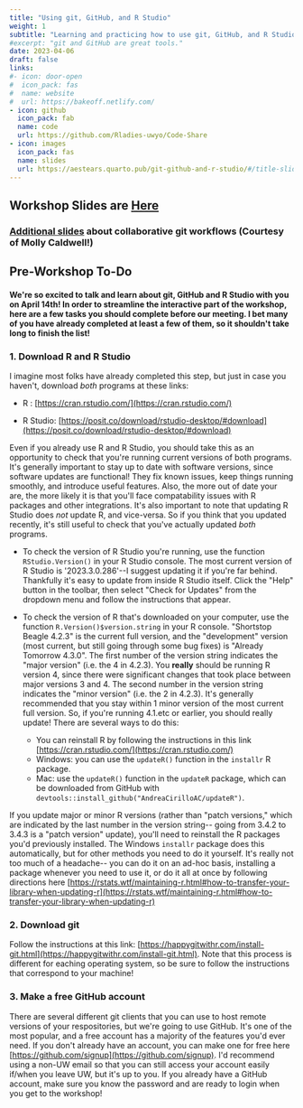 ```yaml
---
title: "Using git, GitHub, and R Studio"
weight: 1
subtitle: "Learning and practicing how to use git, GitHub, and R Studio to collaborate with yourself and others. Here are materials and information for a workshop on this topic held on April 14th, 2023 as part of the UW R-Ladies Group. "
#excerpt: "git and GitHub are great tools."
date: 2023-04-06
draft: false
links:
#- icon: door-open
#  icon_pack: fas
#  name: website
#  url: https://bakeoff.netlify.com/
- icon: github
  icon_pack: fab
  name: code
  url: https://github.com/Rladies-uwyo/Code-Share
- icon: images
  icon_pack: fas
  name: slides
  url: https://aestears.quarto.pub/git-github-and-r-studio/#/title-slide
---
```

## Workshop Slides are [Here](https://aestears.quarto.pub/git-github-and-r-studio/#/title-slide) 
### [Additional slides](https://docs.google.com/presentation/d/13KY4w7AbStH75IgvNgzmNXNG29kHISST/edit#slide=id.p1) about collaborative git workflows (Courtesy of Molly Caldwell!)

## Pre-Workshop To-Do

#### We're so excited to talk and learn about git, GitHub and R Studio with you on April 14th! In order to streamline the interactive part of the workshop, here are a few tasks you should complete before our meeting. I bet many of you have already completed at least a few of them, so it shouldn't take long to finish the list! 

### 1. Download R and R Studio
I imagine most folks have already completed this step, but just in case you haven't, download *both* programs at these links: 

* R : [https://cran.rstudio.com/](https://cran.rstudio.com/)

* R Studio: [https://posit.co/download/rstudio-desktop/#download](https://posit.co/download/rstudio-desktop/#download)

Even if you already use R and R Studio, you should take this as an opportunity to check that you're running current versions of both programs. It's generally important to stay up to date with software versions, since software updates are functional! They fix known issues, keep things running smoothly, and introduce useful features. Also, the more out of date your are, the more likely it is that you'll face compatability issues with R packages and other integrations. It's also important to note that updating R Studio does *not* update R, and vice-versa. So if you think that you updated recently, it's still useful to check that you've actually updated *both* programs. 

* To check the version of R Studio you're running, use the function `RStudio.Version()` in your R Studio console. The most current version of R Studio is '2023.3.0.286'--I suggest updating it if you're far behind. Thankfully it's easy to update from inside R Studio itself. Click the "Help" button in the toolbar, then select "Check for Updates" from the dropdown menu and follow the instructions that appear. 

* To check the version of R that's downloaded on your computer, use the function `R.Version()$version.string` in your R console. "Shortstop Beagle 4.2.3" is the current full version, and the "development" version (most current, but still going through some bug fixes) is "Already Tomorrow 4.3.0". The first number of the version string indicates the "major version" (i.e. the 4 in 4.2.3). You **really** should be running R version 4, since there were significant changes that took place between major versions 3 and 4. The second number in the version string indicates the "minor version" (i.e. the 2 in 4.2.3). It's generally recommended that you stay within 1 minor version of the most current full version. So, if you're running 4.1.etc or earlier, you should really update! There are several ways to do this: 
  * You can reinstall R by following the instructions in this link [https://cran.rstudio.com/](https://cran.rstudio.com/)
  * Windows: you can use the `updateR()` function in the `installr` R package. 
  * Mac: use the `updateR()` function in the `updateR` package, which can be downloaded from GitHub with `devtools::install_github("AndreaCirilloAC/updateR")`. 

If you update major or minor R versions (rather than "patch versions," which are indicated by the last number in the version string-- going from 3.4.2 to 3.4.3 is a "patch version" update), you'll need to reinstall the R packages you'd previously installed. The Windows `installr` package does this automatically, but for other methods you need to do it yourself. It's really not too much of a headache-- you can do it on an ad-hoc basis, installing a package whenever you need to use it, or do it all at once by following directions here [https://rstats.wtf/maintaining-r.html#how-to-transfer-your-library-when-updating-r](https://rstats.wtf/maintaining-r.html#how-to-transfer-your-library-when-updating-r)

### 2. Download git
Follow the instructions at this link: [https://happygitwithr.com/install-git.html](https://happygitwithr.com/install-git.html).
Note that this process is different for eaching operating system, so be sure to follow the instructions that correspond to your machine! 

### 3. Make a free GitHub account
There are several different git clients that you can use to host remote versions of your respositories, but we're going to use GitHub. It's one of the most popular, and a free account has a majority of the features you'd ever need. If you don't already have an account, you can make one for free here [https://github.com/signup](https://github.com/signup). I'd recommend using a non-UW email so that you can still access your account easily if/when you leave UW, but it's up to you. If you already have a GitHub account, make sure you know the password and are ready to login when you get to the workshop! 

